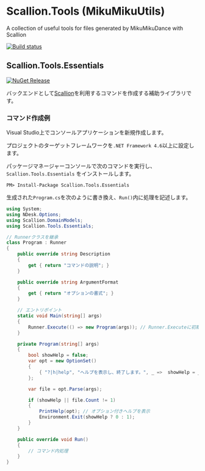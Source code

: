 # Scallion.Tools (MikuMikuUtils)
A collection of useful tools for files generated by MikuMikuDance with Scallion

[![Build status](https://ci.appveyor.com/api/projects/status/82hvphm0h0lg7cu7?svg=true)](https://ci.appveyor.com/project/paralleltree/scallion-tools)

## Scallion.Tools.Essentials
[![NuGet Release](https://img.shields.io/nuget/vpre/Scallion.Tools.Essentials.svg)](https://www.nuget.org/packages/Scallion.Tools.Essentials)

バックエンドとして[Scallion](https://github.com/paralleltree/Scallion)を利用するコマンドを作成する補助ライブラリです。

### コマンド作成例

Visual Studio上でコンソールアプリケーションを新規作成します。

プロジェクトのターゲットフレームワークを`.NET Framework 4.6`以上に設定します。

パッケージマネージャーコンソールで次のコマンドを実行し、 `Scallion.Tools.Essentials` をインストールします。

```
PM> Install-Package Scallion.Tools.Essentials
```

生成された`Program.cs`を次のように書き換え、`Run()`内に処理を記述します。

```cs
using System;
using NDesk.Options;
using Scallion.DomainModels;
using Scallion.Tools.Essentials;

// Runnerクラスを継承
class Program : Runner
{
    public override string Description
    {
        get { return "コマンドの説明"; }
    }

    public override string ArgumentFormat
    {
        get { return "オプションの書式"; }
    }

    // エントリポイント
    static void Main(string[] args)
    {
        Runner.Execute(() => new Program(args)); // Runner.Executeに初期化処理を渡す
    }

    private Program(string[] args)
    {
        bool showHelp = false;
        var opt = new OptionSet()
        {
            { "?|h|help", "ヘルプを表示し、終了します。", _ =>  showHelp = _ != null }
        };

        var file = opt.Parse(args);

        if (showHelp || file.Count != 1)
        {
            PrintHelp(opt); // オプション付きヘルプを表示
            Environment.Exit(showHelp ? 0 : 1);
        }
    }

    public override void Run()
    {
        // コマンド内処理
    }
}
```
